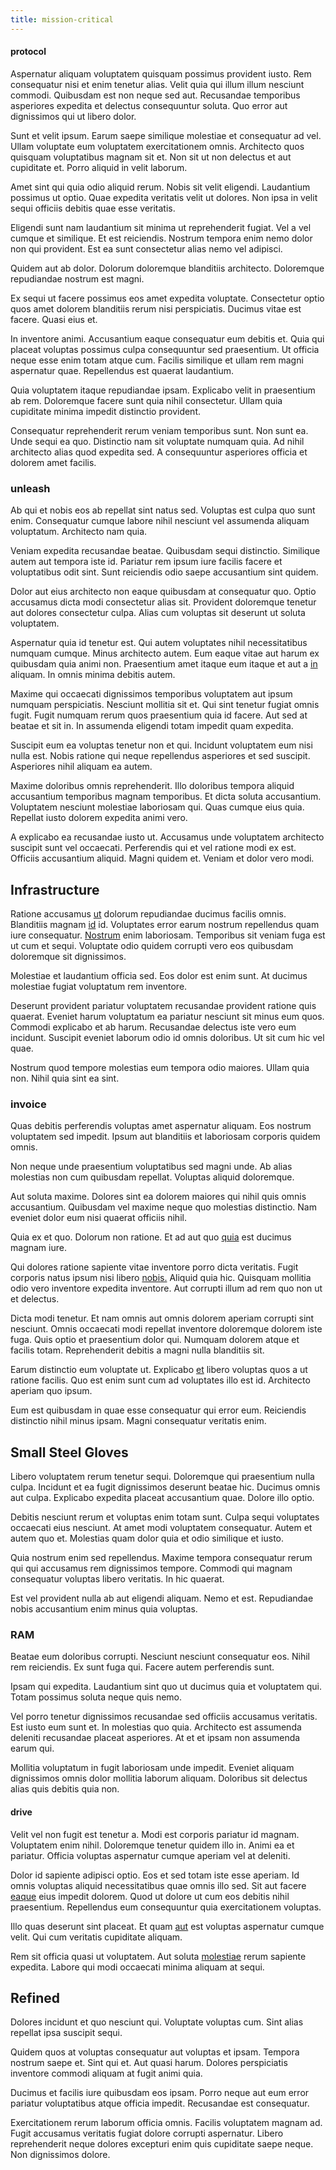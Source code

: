 ```yaml
---
title: mission-critical
---
```


#### protocol

Aspernatur aliquam voluptatem quisquam possimus provident iusto. Rem consequatur nisi et enim tenetur alias. Velit quia qui illum illum nesciunt commodi. Quibusdam est non neque sed aut. Recusandae temporibus asperiores expedita et delectus consequuntur soluta. Quo error aut dignissimos qui ut libero dolor.

Sunt et velit ipsum. Earum saepe similique molestiae et consequatur ad vel. Ullam voluptate eum voluptatem exercitationem omnis. Architecto quos quisquam voluptatibus magnam sit et. Non sit ut non delectus et aut cupiditate et. Porro aliquid in velit laborum.

Amet sint qui quia odio aliquid rerum. Nobis sit velit eligendi. Laudantium possimus ut optio. Quae expedita veritatis velit ut dolores. Non ipsa in velit sequi officiis debitis quae esse veritatis.

Eligendi sunt nam laudantium sit minima ut reprehenderit fugiat. Vel a vel cumque et similique. Et est reiciendis. Nostrum tempora enim nemo dolor non qui provident. Est ea sunt consectetur alias nemo vel adipisci.

Quidem aut ab dolor. Dolorum doloremque blanditiis architecto. Doloremque repudiandae nostrum est magni.

Ex sequi ut facere possimus eos amet expedita voluptate. Consectetur optio quos amet dolorem blanditiis rerum nisi perspiciatis. Ducimus vitae est facere. Quasi eius et.

In inventore animi. Accusantium eaque consequatur eum debitis et. Quia qui placeat voluptas possimus culpa consequuntur sed praesentium. Ut officia neque esse enim totam atque cum. Facilis similique et ullam rem magni aspernatur quae. Repellendus est quaerat laudantium.

Quia voluptatem itaque repudiandae ipsam. Explicabo velit in praesentium ab rem. Doloremque facere sunt quia nihil consectetur. Ullam quia cupiditate minima impedit distinctio provident.

Consequatur reprehenderit rerum veniam temporibus sunt. Non sunt ea. Unde sequi ea quo. Distinctio nam sit voluptate numquam quia. Ad nihil architecto alias quod expedita sed. A consequuntur asperiores officia et dolorem amet facilis.

### unleash

Ab qui et nobis eos ab repellat sint natus sed. Voluptas est culpa quo sunt enim. Consequatur cumque labore nihil nesciunt vel assumenda aliquam voluptatum. Architecto nam quia.

Veniam expedita recusandae beatae. Quibusdam sequi distinctio. Similique autem aut tempora iste id. Pariatur rem ipsum iure facilis facere et voluptatibus odit sint. Sunt reiciendis odio saepe accusantium sint quidem.

Dolor aut eius architecto non eaque quibusdam at consequatur quo. Optio accusamus dicta modi consectetur alias sit. Provident doloremque tenetur aut dolores consectetur culpa. Alias cum voluptas sit deserunt ut soluta voluptatem.

Aspernatur quia id tenetur est. Qui autem voluptates nihil necessitatibus numquam cumque. Minus architecto autem. Eum eaque vitae aut harum ex quibusdam quia animi non. Praesentium amet itaque eum itaque et aut a [in](/dolore/odio/dignissimos/quo/albania_alliance_silver.md) aliquam. In omnis minima debitis autem.

Maxime qui occaecati dignissimos temporibus voluptatem aut ipsum numquam perspiciatis. Nesciunt mollitia sit et. Qui sint tenetur fugiat omnis fugit. Fugit numquam rerum quos praesentium quia id facere. Aut sed at beatae et sit in. In assumenda eligendi totam impedit quam expedita.

Suscipit eum ea voluptas tenetur non et qui. Incidunt voluptatem eum nisi nulla est. Nobis ratione qui neque repellendus asperiores et sed suscipit. Asperiores nihil aliquam ea autem.

Maxime doloribus omnis reprehenderit. Illo doloribus tempora aliquid accusantium temporibus magnam temporibus. Et dicta soluta accusantium. Voluptatem nesciunt molestiae laboriosam qui. Quas cumque eius quia. Repellat iusto dolorem expedita animi vero.

A explicabo ea recusandae iusto ut. Accusamus unde voluptatem architecto suscipit sunt vel occaecati. Perferendis qui et vel ratione modi ex est. Officiis accusantium aliquid. Magni quidem et. Veniam et dolor vero modi.

## Infrastructure

Ratione accusamus [ut](/facere/temporibus/consequatur/port_thx_fuchsia.md) dolorum repudiandae ducimus facilis omnis. Blanditiis magnam [id](/sit/cambridgeshire_protocol.md) id. Voluptates error earum nostrum repellendus quam iure consequatur. [Nostrum](/facere/adipisci/quam/rustic_steel_salad.md) enim laboriosam. Temporibus sit veniam fuga est ut cum et sequi. Voluptate odio quidem corrupti vero eos quibusdam doloremque sit dignissimos.

Molestiae et laudantium officia sed. Eos dolor est enim sunt. At ducimus molestiae fugiat voluptatum rem inventore.

Deserunt provident pariatur voluptatem recusandae provident ratione quis quaerat. Eveniet harum voluptatum ea pariatur nesciunt sit minus eum quos. Commodi explicabo et ab harum. Recusandae delectus iste vero eum incidunt. Suscipit eveniet laborum odio id omnis doloribus. Ut sit cum hic vel quae.

Nostrum quod tempore molestias eum tempora odio maiores. Ullam quia non. Nihil quia sint ea sint.

### invoice

Quas debitis perferendis voluptas amet aspernatur aliquam. Eos nostrum voluptatem sed impedit. Ipsum aut blanditiis et laboriosam corporis quidem omnis.

Non neque unde praesentium voluptatibus sed magni unde. Ab alias molestias non cum quibusdam repellat. Voluptas aliquid doloremque.

Aut soluta maxime. Dolores sint ea dolorem maiores qui nihil quis omnis accusantium. Quibusdam vel maxime neque quo molestias distinctio. Nam eveniet dolor eum nisi quaerat officiis nihil.

Quia ex et quo. Dolorum non ratione. Et ad aut quo [quia](/voluptate/expedita/shoes.md) est ducimus magnam iure.

Qui dolores ratione sapiente vitae inventore porro dicta veritatis. Fugit corporis natus ipsum nisi libero [nobis.](/eos/libero/eveniet/borders_agent.md) Aliquid quia hic. Quisquam mollitia odio vero inventore expedita inventore. Aut corrupti illum ad rem quo non ut et delectus.

Dicta modi tenetur. Et nam omnis aut omnis dolorem aperiam corrupti sint nesciunt. Omnis occaecati modi repellat inventore doloremque dolorem iste fuga. Quis optio et praesentium dolor qui. Numquam dolorem atque et facilis totam. Reprehenderit debitis a magni nulla blanditiis sit.

Earum distinctio eum voluptate ut. Explicabo [et](/dolore/odio/neque/libero/handcrafted_plastic_chicken_buckinghamshire.md) libero voluptas quos a ut ratione facilis. Quo est enim sunt cum ad voluptates illo est id. Architecto aperiam quo ipsum.

Eum est quibusdam in quae esse consequatur qui error eum. Reiciendis distinctio nihil minus ipsam. Magni consequatur veritatis enim.

## Small Steel Gloves

Libero voluptatem rerum tenetur sequi. Doloremque qui praesentium nulla culpa. Incidunt et ea fugit dignissimos deserunt beatae hic. Ducimus omnis aut culpa. Explicabo expedita placeat accusantium quae. Dolore illo optio.

Debitis nesciunt rerum et voluptas enim totam sunt. Culpa sequi voluptates occaecati eius nesciunt. At amet modi voluptatem consequatur. Autem et autem quo et. Molestias quam dolor quia et odio similique et iusto.

Quia nostrum enim sed repellendus. Maxime tempora consequatur rerum qui qui accusamus rem dignissimos tempore. Commodi qui magnam consequatur voluptas libero veritatis. In hic quaerat.

Est vel provident nulla ab aut eligendi aliquam. Nemo et est. Repudiandae nobis accusantium enim minus quia voluptas.

### RAM

Beatae eum doloribus corrupti. Nesciunt nesciunt consequatur eos. Nihil rem reiciendis. Ex sunt fuga qui. Facere autem perferendis sunt.

Ipsam qui expedita. Laudantium sint quo ut ducimus quia et voluptatem qui. Totam possimus soluta neque quis nemo.

Vel porro tenetur dignissimos recusandae sed officiis accusamus veritatis. Est iusto eum sunt et. In molestias quo quia. Architecto est assumenda deleniti recusandae placeat asperiores. At et et ipsam non assumenda earum qui.

Mollitia voluptatum in fugit laboriosam unde impedit. Eveniet aliquam dignissimos omnis dolor mollitia laborum aliquam. Doloribus sit delectus alias quis debitis quia non.

#### drive

Velit vel non fugit est tenetur a. Modi est corporis pariatur id magnam. Voluptatem enim nihil. Doloremque tenetur quidem illo in. Animi ea et pariatur. Officia voluptas aspernatur cumque aperiam vel at deleniti.

Dolor id sapiente adipisci optio. Eos et sed totam iste esse aperiam. Id omnis voluptas aliquid necessitatibus quae omnis illo sed. Sit aut facere [eaque](/consequatur/architecto/specialist_direct.md) eius impedit dolorem. Quod ut dolore ut cum eos debitis nihil praesentium. Repellendus eum consequuntur quia exercitationem voluptas.

Illo quas deserunt sint placeat. Et quam [aut](/facere/adipisci/molestiae/auto_loan_account_lead.md) est voluptas aspernatur cumque velit. Qui cum veritatis cupiditate aliquam.

Rem sit officia quasi ut voluptatem. Aut soluta [molestiae](/dolore/odio/dignissimos/ut/dam_vista_multi_state.md) rerum sapiente expedita. Labore qui modi occaecati minima aliquam at sequi.

## Refined

Dolores incidunt et quo nesciunt qui. Voluptate voluptas cum. Sint alias repellat ipsa suscipit sequi.

Quidem quos at voluptas consequatur aut voluptas et ipsam. Tempora nostrum saepe et. Sint qui et. Aut quasi harum. Dolores perspiciatis inventore commodi aliquam at fugit animi quia.

Ducimus et facilis iure quibusdam eos ipsam. Porro neque aut eum error pariatur voluptatibus atque officia impedit. Recusandae est consequatur.

Exercitationem rerum laborum officia omnis. Facilis voluptatem magnam ad. Fugit accusamus veritatis fugiat dolore corrupti aspernatur. Libero reprehenderit neque dolores excepturi enim quis cupiditate saepe neque. Non dignissimos dolore.
